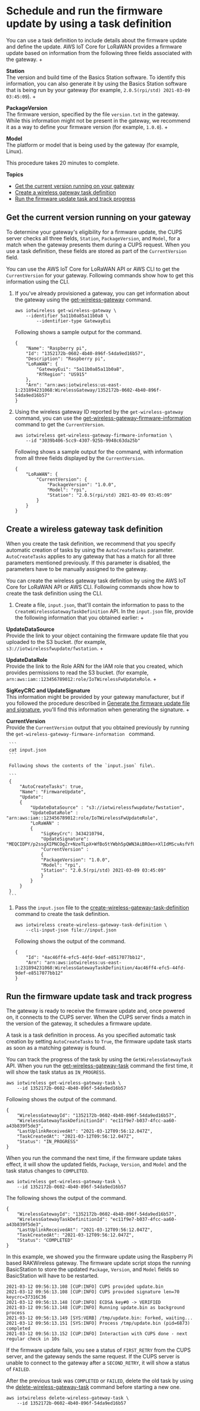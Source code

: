 # Schedule and run the firmware update by using a task definition<a name="connect-iot-lorawan-schedule-firmware-update"></a>

You can use a task definition to include details about the firmware update and define the update\. AWS IoT Core for LoRaWAN provides a firmware update based on information from the following three fields associated with the gateway\.
+ 

**Station**  
The version and build time of the Basics Station software\. To identify this information, you can also generate it by using the Basics Station software that is being run by your gateway \(for example, `2.0.5(rpi/std) 2021-03-09 03:45:09`\)\.
+ 

**PackageVersion**  
The firmware version, specified by the file `version.txt` in the gateway\. While this information might not be present in the gateway, we recommend it as a way to define your firmware version \(for example, `1.0.0`\)\.
+ 

**Model**  
The platform or model that is being used by the gateway \(for example, Linux\)\.

This procedure takes 20 minutes to complete\.

**Topics**
+ [Get the current version running on your gateway](#connect-iot-lorawan-gateway-current-version)
+ [Create a wireless gateway task definition](#connect-iot-lorawan-create-task-definition)
+ [Run the firmware update task and track progress](#connect-iot-lorawan-run-fwupdate-task)

## Get the current version running on your gateway<a name="connect-iot-lorawan-gateway-current-version"></a>

To determine your gateway's eligibility for a firmware update, the CUPS server checks all three fields, `Station`, `PackageVersion`, and `Model`, for a match when the gateway presents them during a CUPS request\. When you use a task definition, these fields are stored as part of the `CurrentVersion` field\.

You can use the AWS IoT Core for LoRaWAN API or AWS CLI to get the `CurrentVersion` for your gateway\. Following commands show how to get this information using the CLI\.

1. If you've already provisioned a gateway, you can get information about the gateway using the [get\-wireless\-gateway](https://docs.aws.amazon.com/cli/latest/reference/iotwireless/get-wireless-gateway.html) command\.

   ```
   aws iotwireless get-wireless-gateway \ 
       --identifier 5a11b0a85a11b0a8 \ 
           --identifier-type GatewayEui
   ```

   Following shows a sample output for the command\.

   ```
   {
       "Name": "Raspberry pi",
       "Id": "1352172b-0602-4b40-896f-54da9ed16b57",
       "Description": "Raspberry pi",
       "LoRaWAN": {
           "GatewayEui": "5a11b0a85a11b0a8",
           "RfRegion": "US915"
       },
       "Arn": "arn:aws:iotwireless:us-east-1:231894231068:WirelessGateway/1352172b-0602-4b40-896f-54da9ed16b57"
   }
   ```

1. Using the wireless gateway ID reported by the `get-wireless-gateway` command, you can use the [get\-wireless\-gateway\-firmware\-information](https://docs.aws.amazon.com/cli/latest/reference/iotwireless/get-wireless-gateway-firmware-information.html) command to get the `CurrentVersion`\. 

   ```
   aws iotwireless get-wireless-gateway-firmware-information \
       --id "3039b406-5cc9-4307-925b-9948c63da25b"
   ```

   Following shows a sample output for the command, with information from all three fields displayed by the `CurrentVersion`\.

   ```
   {
       "LoRaWAN": {
           "CurrentVersion": {
               "PackageVersion": "1.0.0",
               "Model": "rpi",
               "Station": "2.0.5(rpi/std) 2021-03-09 03:45:09"
           }
       }
   }
   ```

## Create a wireless gateway task definition<a name="connect-iot-lorawan-create-task-definition"></a>

When you create the task definition, we recommend that you specify automatic creation of tasks by using the `AutoCreateTasks` parameter\. `AutoCreateTasks` applies to any gateway that has a match for all three parameters mentioned previously\. If this parameter is disabled, the parameters have to be manually assigned to the gateway\.

You can create the wireless gateway task definition by using the AWS IoT Core for LoRaWAN API or AWS CLI\. Following commands show how to create the task definition using the CLI\.

1. Create a file, `input.json`, that'll contain the information to pass to the `CreateWirelessGatewayTaskDefinition` API\. In the `input.json` file, provide the following information that you obtained earlier:
   + 

**UpdateDataSource**  
Provide the link to your object containing the firmware update file that you uploaded to the S3 bucket\. \(for example, `s3://iotwirelessfwupdate/fwstation`\.
   + 

**UpdateDataRole**  
Provide the link to the Role ARN for the IAM role that you created, which provides permissions to read the S3 bucket\. \(for example, `arn:aws:iam::123456789012:role/IoTWirelessFwUpdateRole`\.
   + 

**SigKeyCRC and UpdateSignature**  
This information might be provided by your gateway manufacturer, but if you followed the procedure described in [Generate the firmware update file and signature](connect-iot-lorawan-script-fwupdate-sigkey.md), you'll find this information when generating the signature\.
   + 

**CurrentVersion**  
Provide the `CurrentVersion` output that you obtained previously by running the `get-wireless-gateway-firmware-information ` command\.

     ```
     cat input.json
     ```

     Following shows the contents of the `input.json` file\.

     ```
     {
         "AutoCreateTasks": true,
         "Name": "FirmwareUpdate",
         "Update":
         {
             "UpdateDataSource" : "s3://iotwirelessfwupdate/fwstation",
             "UpdateDataRole" : "arn:aws:iam::123456789012:role/IoTWirelessFwUpdateRole",
             "LoRaWAN" :
             {
                 "SigKeyCrc": 3434210794,
                 "UpdateSignature": "MEQCIDPY/p2ssgXIPNCOgZr+NzeTLpX+WfBo5tYWbh5pQWN3AiBROen+XlIdMScvAsfVfU/ZScJCalkVNZh4esyS8mNIgA==",
                 "CurrentVersion" :
                 {
                 "PackageVersion": "1.0.0",
                 "Model": "rpi",
                 "Station": "2.0.5(rpi/std) 2021-03-09 03:45:09"
                 }
             }
         }
     }
     ```

1. Pass the `input.json` file to the [create\-wireless\-gateway\-task\-definition](https://docs.aws.amazon.com/cli/latest/reference/iotwireless/get-wireless-gateway-task-definition.html) command to create the task definition\. 

   ```
   aws iotwireless create-wireless-gateway-task-definition \ 
       --cli-input-json file://input.json
   ```

   Following shows the output of the command\.

   ```
   {
       "Id": "4ac46ff4-efc5-44fd-9def-e8517077bb12",
       "Arn": "arn:aws:iotwireless:us-east-1:231894231068:WirelessGatewayTaskDefinition/4ac46ff4-efc5-44fd-9def-e8517077bb12"
   }
   ```

## Run the firmware update task and track progress<a name="connect-iot-lorawan-run-fwupdate-task"></a>

The gateway is ready to receive the firmware update and, once powered on, it connects to the CUPS server\. When the CUPS server finds a match in the version of the gateway, it schedules a firmware update\.

A task is a task definition in process\. As you specified automatic task creation by setting `AutoCreateTasks` to `True`, the firmware update task starts as soon as a matching gateway is found\.

You can track the progress of the task by using the `GetWirelessGatewayTask` API\. When you run the [get\-wireless\-gateway\-task](https://docs.aws.amazon.com/cli/latest/reference/iotwireless/get-wireless-gateway-task.html) command the first time, it will show the task status as `IN_PROGRESS`\.

```
aws iotwireless get-wireless-gateway-task \ 
    --id 1352172b-0602-4b40-896f-54da9ed16b57
```

Following shows the output of the command\.

```
{
    "WirelessGatewayId": "1352172b-0602-4b40-896f-54da9ed16b57",
    "WirelessGatewayTaskDefinitionId": "ec11f9e7-b037-4fcc-aa60-a43b839f5de3",
    "LastUplinkReceivedAt": "2021-03-12T09:56:12.047Z",
    "TaskCreatedAt": "2021-03-12T09:56:12.047Z",
    "Status": "IN_PROGRESS"
}
```

When you run the command the next time, if the firmware update takes effect, it will show the updated fields, `Package`, `Version`, and `Model` and the task status changes to `COMPLETED`\.

```
aws iotwireless get-wireless-gateway-task \ 
    --id 1352172b-0602-4b40-896f-54da9ed16b57
```

The following shows the output of the command\.

```
{
    "WirelessGatewayId": "1352172b-0602-4b40-896f-54da9ed16b57",
    "WirelessGatewayTaskDefinitionId": "ec11f9e7-b037-4fcc-aa60-a43b839f5de3",
    "LastUplinkReceivedAt": "2021-03-12T09:56:12.047Z",
    "TaskCreatedAt": "2021-03-12T09:56:12.047Z",
    "Status": "COMPLETED"
}
```

In this example, we showed you the firmware update using the Raspberry Pi based RAKWireless gateway\. The firmware update script stops the running BasicStation to store the updated `Package`, `Version`, and `Model` fields so BasicStation will have to be restarted\.

```
2021-03-12 09:56:13.108 [CUP:INFO] CUPS provided update.bin
2021-03-12 09:56:13.108 [CUP:INFO] CUPS provided signature len=70 keycrc=37316C36
2021-03-12 09:56:13.148 [CUP:INFO] ECDSA key#0 -> VERIFIED
2021-03-12 09:56:13.148 [CUP:INFO] Running update.bin as background process
2021-03-12 09:56:13.149 [SYS:VERB] /tmp/update.bin: Forked, waiting...
2021-03-12 09:56:13.151 [SYS:INFO] Process /tmp/update.bin (pid=6873) completed
2021-03-12 09:56:13.152 [CUP:INFO] Interaction with CUPS done - next regular check in 10s
```

If the firmware update fails, you see a status of `FIRST_RETRY` from the CUPS server, and the gateway sends the same request\. If the CUPS server is unable to connect to the gateway after a `SECOND_RETRY`, it will show a status of `FAILED`\.

After the previous task was `COMPLETED` or `FAILED`, delete the old task by using the [delete\-wireless\-gateway\-task](https://docs.aws.amazon.com/cli/latest/reference/iotwireless/delete-wireless-gateway-task.html) command before starting a new one\.

```
aws iotwireless delete-wireless-gateway-task \ 
    --id 1352172b-0602-4b40-896f-54da9ed16b57
```